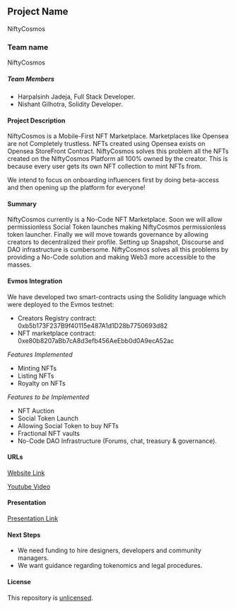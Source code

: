 ## Project Name

NiftyCosmos

### Team name

NiftyCosmos

##### Team Members

-   Harpalsinh Jadeja, Full Stack Developer.
-   Nishant Gilhotra, Solidity Developer.

#### Project Description

NiftyCosmos is a Mobile-First NFT Marketplace. Marketplaces like Opensea are not Completely trustless. NFTs created using Opensea exists on Opensea StoreFront Contract. NiftyCosmos solves this problem all the NFTs created on the NiftyCosmos Platform all 100% owned by the creator. This is because every user gets its own NFT collection to mint NFTs from.

We intend to focus on onboarding influencers first by doing beta-access and then opening up the platform for everyone!

#### Summary

NiftyCosmos currently is a No-Code NFT Marketplace. Soon we will allow permissionless Social Token launches making NiftyCosmos permissionless token launcher. Finally we will move towards governance by allowing creators to decentralized their profile. Setting up Snapshot, Discourse and DAO infrastructure is cumbersome. NiftyCosmos solves all this problems by providing a No-Code solution and making Web3 more accessible to the masses.

#### Evmos Integration

We have developed two smart-contracts using the Solidity language which were deployed to the Evmos testnet:

-   Creators Registry contract: 0xb5b173F237B9f40115e487A1d1D28b7750693d82
-   NFT marketplace contract: 0xe80b8207aBb7cA8d3efb456AeEbb0d0A9ecA52ac

_Features Implemented_

-   Minting NFTs
-   Listing NFTs
-   Royalty on NFTs

_Features to be Implemented_

-   NFT Auction
-   Social Token Launch
-   Allowing Social Token to buy NFTs
-   Fractional NFT vaults
-   No-Code DAO Infrastructure (Forums, chat, treasury & governance).

#### URLs

[Website Link](https://niftycosmos.netlify.app/)

[Youtube Video](https://youtu.be/m4pf64id8UQ)

#### Presentation

[Presentation Link](https://bit.ly/3IrUyAA)

#### Next Steps

-   We need funding to hire designers, developers and community managers.
-   We want guidance regarding tokenomics and legal procedures.

#### License

This repository is [unlicensed](http://unlicense.org/).

